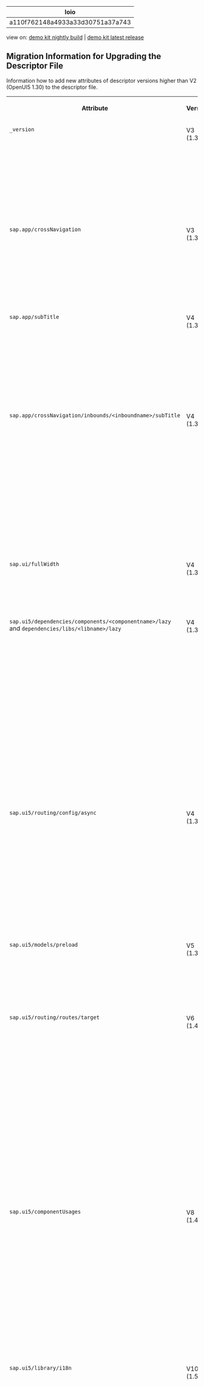 <!-- loioa110f762148a4933a33d30751a37a743 -->

| loio |
| -----|
| a110f762148a4933a33d30751a37a743 |

<div id="loio">

view on: [demo kit nightly build](https://sdk.openui5.org/nightly/#/topic/a110f762148a4933a33d30751a37a743) | [demo kit latest release](https://sdk.openui5.org/topic/a110f762148a4933a33d30751a37a743)</div>

## Migration Information for Upgrading the Descriptor File

Information how to add new attributes of descriptor versions higher than V2 \(OpenUI5 1.30\) to the descriptor file.


<table>
<tr>
<th valign="top">

Attribute



</th>
<th valign="top">

Version\*



</th>
<th valign="top">

Description



</th>
</tr>
<tr>
<td valign="top">

`_version` 



</td>
<td valign="top">

V3 \(1.32\)



</td>
<td valign="top">

Needs to be updated in the `manifest.json` file when migrating to a new descriptor version:

-   `_version` for V3 is 1.2.0

-   `_version` for V4 is 1.3.0

-   `_version` for V5 is 1.4.0 \(see example\)


```
{
    "_version": "1.4.0",
    "sap.app": {
        ...
```



</td>
</tr>
<tr>
<td valign="top">

`sap.app/crossNavigation` 



</td>
<td valign="top">

V3 \(1.32\)



</td>
<td valign="top">

Contains navigation information and is a mandatory attribute in the `manifest.json` file for SAP Fiori apps; the attribute contains two sections:

-   `sap.app/crossNavigation/inbounds` - Contains inbound intents and signature information

-   `sap.app/crossNavigation/outbounds` - Contains required intents that are called explicitely by the app, for example, if a business process is split among different apps A and B. If A calls B, A has outbound the intent to address B.




</td>
</tr>
<tr>
<td valign="top">

`sap.app/subTitle` 



</td>
<td valign="top">

V4 \(1.34\)



</td>
<td valign="top">

Added to the `manifest.json` file by using the `{{...}}` syntax

> ### Note:  
> Text symbols must be part of the properties file which is defined in `sap.app/i18n` \(default `"i18n/i18n.properties"`\).

```
"sap.app": {
    "_version": "1.3.0",
    ...
    "title": "{{title}}",
    "subTitle": "{{subtitle}}",
```



</td>
</tr>
<tr>
<td valign="top">

`sap.app/crossNavigation/inbounds/<inboundname>/subTitle` 



</td>
<td valign="top">

V4 \(1.34\)



</td>
<td valign="top">

Used to overwrite the `subTitle` attribute per inbound; use the `{{...}}` syntax to add the attribute to the `manifest.json` file

> ### Note:  
> Text symbols must be part of the properties file which is defined in `sap.app/i18n` \(default `"i18n/i18n.properties"`\).

```
"sap.app": {
    "_version": "1.3.0",
    ...
    "crossNavigation": {
        "inbounds": {
            "contactCreate":
                {
                    "semanticObject": "Contact",
                    "action": "create",
                    "icon": "sap-icon://add-contact",
                    "title": "{{title}}",
                    "subTitle": "{{subtitleOther}}",
```



</td>
</tr>
<tr>
<td valign="top">

`sap.ui/fullWidth` 



</td>
<td valign="top">

V4 \(1.34\)



</td>
<td valign="top">

Indicates whether an app shall run in full screen mode \(`true`\)

```
"sap.ui": {
    "_version": "1.3.0",
    "technology": "UI5",
    ...
    "fullWidth": true
```



</td>
</tr>
<tr>
<td valign="top">

`sap.ui5/dependencies/components/<componentname>/lazy` and `dependencies/libs/<libname>/lazy` 



</td>
<td valign="top">

V4 \(1.34\)



</td>
<td valign="top">

If `dependencies/components/<componentname>/lazy` and `dependencies/libs/<libname>/lazy` are set to `true`, the attribute indicates in an SAP Fiori app that a dependency shall be lazy loaded \(default is `false`\), see the example for `manifest.json` for the SAP Fiori app.

Example for `manifest.json` for the SAP Fiori app:

```
"sap.ui5": {
   "_version": "1.2.0",
   ...
   "dependencies": {
        "minUI5Version": "1.34.0",
        "libs": {
            "sap.m": {
                "minVersion": "1.34.0"
            },
            "sap.ui.commons": {
                "minVersion": "1.34.0",
                "lazy": true
            }
        },
        "components": {
            "sap.ui.app.other": {
                "minVersion": "1.1.0"
                "lazy": true
            }
        }
    },
```



</td>
</tr>
<tr>
<td valign="top">

`sap.ui5/routing/config/async` 



</td>
<td valign="top">

V4 \(1.34\)



</td>
<td valign="top">

General setting for routing that indicates how the views are loaded; if set to `true`, the views are loaded asynchronously \(default is `false`\)

For performance reasons, we recommend to always use the `async` setting. This recommendation implies that you have followed the OpenUI5 programming model in general and do **not** rely on any sync-execution depending event-orders.

```
"sap.ui5": {
   "_version": "1.2.0",
   ...
    "routing": {
        "config": {
            "viewType": "XML",
            "async": true
        ...
        },
        ...
```



</td>
</tr>
<tr>
<td valign="top">

`sap.ui5/models/preload` 



</td>
<td valign="top">

V5 \(1.38\)



</td>
<td valign="top">

Defines whether or not the model is initialized \(preloaded\) before the component instance is created and while loading the component preload and its dependencies

```
"equipment": { 
    "preload": true,
    "dataSource": "equipment",
     ...
}

```



</td>
</tr>
<tr>
<td valign="top">

`sap.ui5/routing/routes/target` 



</td>
<td valign="top">

V6 \(1.42\)



</td>
<td valign="top">

Allows to define titles declaratively in the configuration \(`title` under `targets/<target>` and `titleTarget` under `routes/<route>`\), see [Routing and Navigation](Routing_and_Navigation_3d18f20.md)

```
{
	...,
	"routes": [{
		"pattern": "product/{id}/parts",
		"name": "ProductParts",
			"target": ["product", "productParts"],
		"titleTarget": "productParts"

	}],
	"targets": {
		"product": {
			"type": "View",
			"path": "shop.products",
			"name": "Product",
			"title": "Product"
		},
		"productParts": {
			"type": "View",
			"path": "shop.products",
			"name": "Product",
			"title": "Product Parts"
		}
	},
	...
}
```



</td>
</tr>
<tr>
<td valign="top">

`sap.ui5/componentUsages` 



</td>
<td valign="top">

V8 \(1.48\)



</td>
<td valign="top">

Specifies the used components with the a unique key/alias. Contains the following:

-   `name`: Mandatory name of the reuse component

-   `settings`: Settings of the component

-   `componentData`: Component data of the component


For more information see:[Using and Nesting Components](Using_and_Nesting_Components_346599f.md)

```
{
     ...
	"componentUsages": {
		"myusage": {
			"name": "my.used",
			"settings": {},
			"componentData": {}
		}
	},
     ...
}
```



</td>
</tr>
<tr>
<td valign="top">

`sap.ui5/library/i18n` 



</td>
<td valign="top">

V10 \(1.52\)



</td>
<td valign="top">

Determines whether the library contains an i18n resource. The value can be either a boolean, a string, or \(since 1.78\) an object.

A string value represents a bundle URL. Relative URLs are always resolved to the library origin. If no value is set, the default `messagebundle.properties` file is loaded.

An object can contain additional resource bundle configuration, e.g. terminologies and supported locales. For the supported features and for sample definitions, see the respective entries at [Terminologies](Terminologies_eba8d25.md) \(without `bundleUrlRelativeTo`\) and [Supported Locales and Fallback Chain](Supported_Locales_and_Fallback_Chain_ec753bc.md) .

> ### Note:  
> This attribute is beneficial if the name of the main resource bundle \(properties file\) used by your UI5 library differs from the default name `messagebundle.properties`

```
{
   ...
   "library": {
      "i18n": true
   },
   ...
}
```



</td>
</tr>
<tr>
<td valign="top">

`sap.ui5/componentUsages/lazy` 



</td>
<td valign="top">

V12 \(1.56\)



</td>
<td valign="top">

Indicates whether the component usage should be lazily loaded. Default value: `true`

For more information see:[Using and Nesting Components](Using_and_Nesting_Components_346599f.md)

```
{
     ...
	"componentUsages": {
		"myusage": {
			"name": "my.used",
			"settings": {},
			"componentData": {},
			"lazy": false
		}
	},
     ...
}
```



</td>
</tr>
<tr>
<td valign="top">

`sap.ui5/models/<modelName>/settings/enhanceWith` 



</td>
<td valign="top">

V12 \(1.56\)



</td>
<td valign="top">

The attribute `enhanceWith` can be specified with `bundleUrl`, `bundleUrlRelativeTo` \(either component \(default\) or manifest\) or `bundleName` to provide a list of additional resource bundle configurations to enhance the resource model with.

Additional attributes can be found in [Terminologies](Terminologies_eba8d25.md).

```
{
   ...
   "models": {
      "i18n": {
          "type": "sap.ui.model.resource.ResourceModel",
          "uri": "i18n/i18n.properties",
          "settings": {
             "enhanceWith": [{
                "bundleUrl": "i18n/i18n.properties",
                "bundleUrlRelativeTo": "manifest"
             }]
          }
      },
      ...
   },
   ...
}
```



</td>
</tr>
<tr>
<td valign="top">

`sap.ui5/routing/routes/targets/attachment/type`

`sap.ui5/routing/routes/targets/attachment/path`

`sap.ui5/routing/routes/targets/attachment/name`

`sap.ui5/routing/routes/targets/attachment/id`



</td>
<td valign="top">

V15 \(1.62\)



</td>
<td valign="top">

A routing target can load either a view or a component.

With the `type` option set to "Component", the `Component.js` which is available under the namespace generated by combining `path` and `name` is loaded and instantiated.

```
{
    routing: {
        config: {
            ...
        },
        routes: [
            ...
        ],
        targets: {
            attachment: {
                type: "Component",
                path: "reuse.component",
                name: "attachment",
                options: {
                    ...
                },
                containerOptions: {
                    ...
                },
                controlId: "page",
                controlAggregation: "content"
            }
        }
    }
}
```



</td>
</tr>
<tr>
<td valign="top">

`sap.ui5/routing/routes/targets/attachment/usage` 



</td>
<td valign="top">

V16 \(1.66\)



</td>
<td valign="top">

A component can be configured as a routing target by defining it in the `componentUsages` section and providing its key to a target via the `usage` property.

```
{
   ...
   "componentUsages": {
      "myreuse": {
         "name": "reuse.component",
         "settings": {},
         "componentData": {},
         "lazy": false
         }
      },
   "routing": {
      "config": {
      ...
      },
      "routes": [{
         "name": "home",
         "pattern": "",
         "target": {
            "name": "attachment",
            "prefix": "atch"     
         }
      }],
      "targets": {
         "attachment": {
            "type": "Component",
            "usage": "myreuse",
            "options": {
               // optional
               // define the additional parameter for
               // instantiating the component instance
            },
            "containerOptions": {
               // optional
               // define the additional parameter for
               // instantiating the component container
               // which enables the component to be rendered
               // in the parent control
            },
            "controlId": "page",
            "controlAggregation": "content"
         }
      }
   }
   ...
}
```



</td>
</tr>
<tr>
<td valign="top">

`sap.ui5/commands` 



</td>
<td valign="top">

V17 \(1.70\)



</td>
<td valign="top">

Specifies provided commands with a unique key/alias.

```
{
   ...
   "commands": {
      "Save": {
         "shortcut": "Ctrl+S"
      }
   },
   ...
}
```



</td>
</tr>
<tr>
<td valign="top">

`sap.ui5/routing/propagateTitle` 



</td>
<td valign="top">

V20 \(1.75\)



</td>
<td valign="top">

The `propagateTitle` property can be set to forward title information from a nested component to the router in the root component.

```
{
   ...
   "componentUsages": {
      "myreuse": {
         "name": "reuse.component",
         ...
         }
      },
   "routing": {
      "config": {
      ...
      },
      "routes": [{
         "name": "home",
         "pattern": "",
         "target": {
            "name": "attachment",
            "prefix": "atch",
            "propagateTitle": true     
         }
      }],
      "targets": {
         "attachment": {
            "type": "Component",
            "usage": "myreuse",
            "options": {
               ...
            },
            ...
         }
      }
   }
   ...
}
```



</td>
</tr>
<tr>
<td valign="top">

`sap.ui5/models/<modelName>/settings/supportedLocales`

`sap.ui5/models/<modelName>/settings/fallbackLocale`

`sap.ui5/models/<modelName>/settings/terminologies`



</td>
<td valign="top">

V22 \(1.77\)



</td>
<td valign="top">

The `supportedLocales` and `fallbackLocale` settings can be specified with a list of supported locales and a fallback locale to define a language fallback chain and optimize the loading performance of resource bundles.

Additional resource bundles can be made available by defining `terminologies`.

```
{
   ...
   "models": {
      "i18n": {
         "type": "sap.ui.model.resource.ResourceModel",
         "settings": {
            "bundleName": "myapp.i18n.i18n",
            "supportedLocales": ["de", "en"],
            "fallbackLocale": "de",
            "terminologies": {
               "sports": {
                  "bundleUrl": "i18n/terminologies/sports/i18n.terminologies.sports.properties",
                  "bundleUrlRelativeTo": "manifest",
                  "supportedLocales": ["en", "de"]
               },
               "travel": {
                  "bundleUrl": "i18n/terminologies/travel/i18n.terminologies.travel.properties",
                  "bundleUrlRelativeTo": "manifest",
                  "supportedLocales": ["en", "de"]
               },
               "services": {
                  "bundleUrl": "i18n/terminologies/services/i18n.terminologies.services.properties",
                  "bundleUrlRelativeTo": "manifest",
                  "supportedLocales": ["en", "de"]
               }
            }
         }
      }
   }
   ...
}
```



</td>
</tr>
</table>

\* Available as of descriptor version \(OpenUI5 version\)

